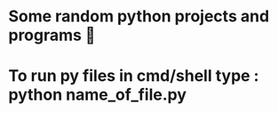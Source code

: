 # Some random python projects and programs 🤖 
# To run py files in cmd/shell type : python name_of_file.py
